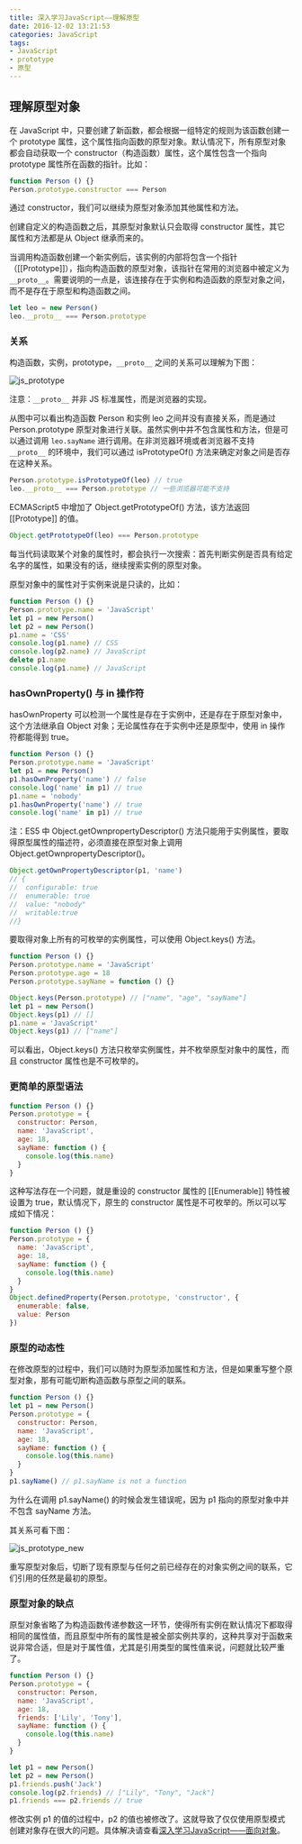 ```yaml
---
title: 深入学习JavaScript——理解原型
date: 2016-12-02 13:21:53
categories: JavaScript
tags:
- JavaScript
- prototype
- 原型  
---
```


## 理解原型对象

在 JavaScript 中，只要创建了新函数，都会根据一组特定的规则为该函数创建一个 prototype 属性，这个属性指向函数的原型对象。默认情况下，所有原型对象都会自动获取一个 constructor（构造函数）属性，这个属性包含一个指向 prototype 属性所在函数的指针。比如：

```javascript
function Person () {}
Person.prototype.constructor === Person
```

通过 constructor，我们可以继续为原型对象添加其他属性和方法。

创建自定义的构造函数之后，其原型对象默认只会取得 constructor 属性，其它属性和方法都是从 Object 继承而来的。

当调用构造函数创建一个新实例后，该实例的内部将包含一个指针（[[Prototype]]），指向构造函数的原型对象，该指针在常用的浏览器中被定义为 `__proto__`。需要说明的一点是，该连接存在于实例和构造函数的原型对象之间，而不是存在于原型和构造函数之间。

```javascript
let leo = new Person()
leo.__proto__ === Person.prototype
```

<!--more-->

### 关系

构造函数，实例，prototype，`__proto__` 之间的关系可以理解为下图：

<img src="/assets/img/js_prototype.png" alt="js_prototype">

注意：`__proto__` 并非 JS 标准属性，而是浏览器的实现。

从图中可以看出构造函数 Person 和实例 leo 之间并没有直接关系，而是通过 Person.prototype 原型对象进行关联。虽然实例中并不包含属性和方法，但是可以通过调用 `leo.sayName` 进行调用。在非浏览器环境或者浏览器不支持 `__proto__` 的环境中，我们可以通过 isPrototypeOf() 方法来确定对象之间是否存在这种关系。

```javascript
Person.prototype.isPrototypeOf(leo) // true
leo.__proto__ === Person.prototype // 一些浏览器可能不支持
```

ECMAScript5 中增加了 Object.getPrototypeOf() 方法，该方法返回 [[Prototype]] 的值。

```javascript
Object.getPrototypeOf(leo) === Person.prototype
```

每当代码读取某个对象的属性时，都会执行一次搜索：首先判断实例是否具有给定名字的属性，如果没有的话，继续搜索实例的原型对象。

原型对象中的属性对于实例来说是只读的，比如：

```javascript
function Person () {}
Person.prototype.name = 'JavaScript'
let p1 = new Person()
let p2 = new Person()
p1.name = 'CSS'
console.log(p1.name) // CSS
console.log(p2.name) // JavaScript
delete p1.name
console.log(p1.name) // JavaScript
```

### hasOwnProperty() 与 in 操作符

hasOwnProperty 可以检测一个属性是存在于实例中，还是存在于原型对象中，这个方法继承自 Object 对象；无论属性存在于实例中还是原型中，使用 in 操作符都能得到 true。

```javascript
function Person () {}
Person.prototype.name = 'JavaScript'
let p1 = new Person()
p1.hasOwnProperty('name') // false
console.log('name' in p1) // true
p1.name = 'nobody'
p1.hasOwnProperty('name') // true
console.log('name' in p1) // true
```

注：ES5 中 Object.getOwnpropertyDescriptor() 方法只能用于实例属性，要取得原型属性的描述符，必须直接在原型对象上调用 Object.getOwnpropertyDescriptor()。

```javascript
Object.getOwnPropertyDescriptor(p1, 'name')
// {
//  configurable: true
//  enumerable: true
//  value: "nobody"
//  writable:true
//}
```

要取得对象上所有的可枚举的实例属性，可以使用 Object.keys() 方法。

```javascript
function Person () {}
Person.prototype.name = 'JavaScript'
Person.prototype.age = 18
Person.prototype.sayName = function () {}

Object.keys(Person.prototype) // ["name", "age", "sayName"]
let p1 = new Person()
Object.keys(p1) // []
p1.name = 'JavaScript'
Object.keys(p1) // ["name"]
```

可以看出，Object.keys() 方法只枚举实例属性，并不枚举原型对象中的属性，而且 constructor 属性也是不可枚举的。

### 更简单的原型语法

```javascript
function Person () {}
Person.prototype = {
  constructor: Person,
  name: 'JavaScript',
  age: 18,
  sayName: function () {
    console.log(this.name)
  }    
}
```

这种写法存在一个问题，就是重设的 constructor 属性的 [[Enumerable]] 特性被设置为 true，默认情况下，原生的 constructor 属性是不可枚举的。所以可以写成如下情况：

```javascript
function Person () {}
Person.prototype = {
  name: 'JavaScript',
  age: 18,
  sayName: function () {
    console.log(this.name)
  }    
}
Object.definedProperty(Person.prototype, 'constructor', {
  enumerable: false,
  value: Person
})
```

### 原型的动态性

在修改原型的过程中，我们可以随时为原型添加属性和方法，但是如果重写整个原型对象，那有可能切断构造函数与原型之间的联系。

```javascript
function Person () {}
let p1 = new Person()
Person.prototype = {
  constructor: Person,
  name: 'JavaScript',
  age: 18,
  sayName: function () {
    console.log(this.name)
  }        
}
p1.sayName() // p1.sayName is not a function
```

为什么在调用 p1.sayName() 的时候会发生错误呢，因为 p1 指向的原型对象中并不包含 sayName 方法。

其关系可看下图：

<img src="/assets/img/js_prototype_new.png" alt="js_prototype_new">

重写原型对象后，切断了现有原型与任何之前已经存在的对象实例之间的联系，它们引用的任然是最初的原型。

### 原型对象的缺点

原型对象省略了为构造函数传递参数这一环节，使得所有实例在默认情况下都取得相同的属性值，而且原型中所有的属性是被全部实例共享的，这种共享对于函数来说非常合适，但是对于属性值，尤其是引用类型的属性值来说，问题就比较严重了。

```javascript
function Person () {}
Person.prototype = {
  constructor: Person,
  name: 'JavaScript',
  age: 18,
  friends: ['Lily', 'Tony'],
  sayName: function () {
    console.log(this.name)
  }        
}

let p1 = new Person()
let p2 = new Person()
p1.friends.push('Jack')
console.log(p2.friends) // ["Lily", "Tony", "Jack"]
p1.friends === p2.friends // true
```

修改实例 p1 的值的过程中，p2 的值也被修改了。这就导致了仅仅使用原型模式创建对象存在很大的问题。具体解决请查看[深入学习JavaScript——面向对象](https://lz5z.com/JavaScript%E9%9D%A2%E5%90%91%E5%AF%B9%E8%B1%A1/)。


